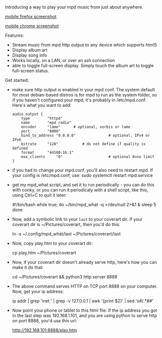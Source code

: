 Introducing a way to play your mpd music from just about anywhere.

[mobile firefox screenshot](screenshot-mobileff.png "mobile screenshot on firefox")

[mobile chrome screenshot](screenshot-mobilechrome.png "mobile screenshot on chrome")

Features:

  * Stream music from mpd http output to any device which supports html5
  * Display album art
  * Display song info
  * Works locally, on a LAN, or over an ssh connection
  * able to toggle full-screen display. Simply touch the album art to toggle full-screen status.

Get started:

  * make sure http output is enabled in your mpd conf. The system default for most debian-based distros is for mpd to run as the system folder, so if you haven't configured your mpd, it's probably in /etc/mpd.conf. Here's what you want to add: 

        audio_output {
        	type		"httpd"
        	name		"mpd radio"
        	encoder		"lame"		# optional, vorbis or lame
        	port		"8000"
        	bind_to_address "0.0.0.0"               # optional, IPv4 or IPv6
        	bitrate		"128"			# do not define if quality is defined
        	format		"44100:16:1"
        	max_clients     "0"                     # optional 0=no limit
        }

  * if you had to change your mpd.conf, you'll also need to restart mpd. If your config is /etc/mpd.conf, use:
      sudo systemctl restart mpd.service

  * get my mpd_what script, and set it to run periodically - you can do this with conky, or you can run it periodicaly with a shell script, like this, using Ctrl+C to quit it later:

    #!/bin/bash
    while true; do
      ~/bin/mpd_what -q >/dev/null 2>&1 &
      sleep 5
    done

  * Now, add a symbolic link to your `last` to your coverart dir. If your coverart dir is ~/Pictures/coverart, then you'd do this:

      ln -s ~/.config/mpd_what/last ~/Pictures/coverart/last

  * Now, copy play.htm to your coverart dir:

      cp play.htm ~/Pictures/coverart

  * Now, if your coverart dir doesn't already serve http, here's how you can make it do that:

      cd ~/Pictures/coverart && python3 http.server 8888

  * The above command serves HTTP on TCP port 8888 on your computer. Now, get your ip address:

      ip addr | grep 'inet ' | grep -v 127.0.0.1 | awk '{print $2}' | sed 's#/.*##'

  * Now point your phone or tablet to this html file. If the ip address you got in the last step was 192.168.1.101, and you are using python to serve http on port 8888, you'd use this url:

      http://192.168,101:8888/play.htm
    

